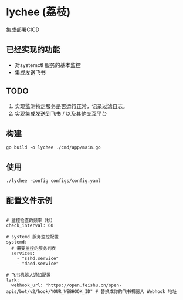 # lychee (荔枝)

集成部署CICD


## 已经实现的功能

* 对systemctl 服务的基本监控
* 集成发送飞书

## TODO

1. 实现监测特定服务是否运行正常，记录过滤日志。  
2. 实现集成发送到飞书 / 以及其他交互平台


## 构建

```shell
go build -o lychee ./cmd/app/main.go 

```


## 使用

```shell
./lychee -config configs/config.yaml   

```


## 配置文件示例

```shell 

# 监控检查的频率（秒）
check_interval: 60

# systemd 服务监控配置
systemd:
  # 需要监控的服务列表
  services:
    - "sshd.service"
    - "daed.service"

# 飞书机器人通知配置
lark:
  webhook_url: "https://open.feishu.cn/open-apis/bot/v2/hook/YOUR_WEBHOOK_ID" # 替换成你的飞书机器人 Webhook 地址

```


